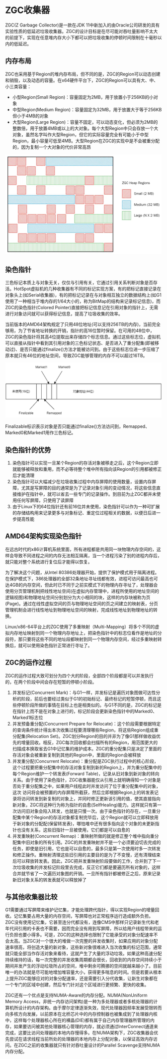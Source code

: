 # ZGC收集器

ZGC(Z Garbage Collector)是一款在JDK 11中新加入的由Oracle公司研发的具有实验性质的低延迟垃圾收集器。ZGC的设计目标是在尽可能对吞吐量影响不太大的前提下，实现在任意堆内存大小下都可以把垃圾收集的停顿时间限制在十毫秒以内的低延迟。

## 内存布局

ZGC也采用基于Region的堆内存布局，但不同的是，ZGC的Region可以动态创建和销毁，以及动态的容量。在x64硬件平台下，ZGC的Region可以具有大、中、小三类容量：

- 小型Region(Small Region)：容量固定为2MB，用于放置小于256KB的小对象
- 中型Region(Medium Region)：容量固定为32MB，用于放置大于等于256KB但小于4MB的对象
- 大型Region(Large Region)：容量不固定，可以动态变化，但必须为2MB的整数倍，用于放置4MB或以上的大对象。每个大型Region中只会存放一个大对象，虽然名字叫作大型Region，但它的实际容量完全有可能小于中型Region，最小容量可低至4MB。大型Region在ZGC的实现中是不会被重分配的，因为复制一个大对象的代价非常高昂

![](../../img/zgc_region.jpeg)

## 染色指针

三色标记本质上与对象无关，仅仅与引用有关，它通过引用关系判断对象是否存活。HotSpot虚拟机的几种收集器有不同的标记实现方案，有的把标记直接记录在
对象头上(如Serial收集器)，有的把标记记录在与对象相互独立的数据结构上(如G1使用了一种相当于堆内存的1/64大小的，称为BitMap的结构来记录标记信息)，而ZGC的染色指针(Colored Pointer)直接把标记信息记在引用对象的指针上，无需进行对象访问就可以获得标记信息，提高了垃圾收集的效率。

当前版本的AMD64架构规定了只用48位地址(可以支持256TB的内存)，当前完全够用，为了节省地址转换的开销，指针的高16位暂时保留。在可用的48位中，ZGC的染色指针将其高4位提取出来存储四个标志信息。通过这些标志位，虚拟机可以直接从指针中看到其引用对象的三色标记状态、是否进入了重分配集(即被移动过)、是否只能通过finalize()方法才能被访问到。由于这些标志位进一步压缩了原本就只有46位的地址空间，导致ZGC能够管理的内存不可以超过16TB。

![](../../img/ColoredPointer.png)

Finalizable标识表示对象是否只能通过finalize()方法访问到，Remapped、Marked0和Marked1用作三色标记。

## 染色指针的优势

1. 染色指针可以实现一旦某个Region的存活对象被移走之后，这个Region立即就能够被释放和重用，而不必等待整个堆中所有指向该Region的引用都被修正后才能清理
2. 染色指针可以大幅减少在垃圾收集过程中内存屏障的使用数量，设置内存屏障，尤其是写屏障的目的通常是为了记录对象引用的变动情况，将这些信息直接维护在指针中，就可以省去一些专门的记录操作。到目前为止ZGC都并未使用任何写屏障，只使用了读屏障
3. 由于Linux下的64位指针还有前16位并未使用，染色指针可以作为一种可扩展的存储结构用来记录更多与对象标记、重定位过程相关的数据，以便日后进一步提高性能

## AMD64架构实现染色指针

在远古时代的x86计算机系统里面，所有进程都是共用同一块物理内存空间的，这样会导致不同进程之间的内存无法相互隔离，当一个进程污染了别的进程内存后，就只能对整个系统进行复位后才能得以恢复。

为了解决这个问题，从Intel 80386处理器开始，提供了保护模式用于隔离进程。在保护模式下，386处理器的全部32条地址寻址线都有效，进程可访问最高也可达4GB的内存空间，但此时已不同于之前实模式下的物理内存寻址了，处理器会使用分页管理机制把线性地址空间(在虚拟内存管理中，进程所使用的地址空间的逻辑视图)和物理地址空间分别划分为大小相同的块，这样的内存块被称为页(Page)。通过在线性虚拟空间的页与物理地址空间的页之间建立的映射表，分页管理机制会进行线性地址到物理地址空间的映射，完成线性地址到物理地址的转换。

Linux/x86-64平台上的ZGC使用了多重映射（Multi-Mapping）将多个不同的虚拟内存地址映射到同一个物理内存地址上，把染色指针中的标志位看作是地址的分段符，那只要将这些不同的地址段都映射到同一个物理内存空间，经过多重映射转换后，就可以使用染色指针正常进行寻址了。

## ZGC的运作过程

ZGC的运作过程大致可划分为四个大的阶段，全部四个阶段都是可以并发执行的，在两个阶段中间会存在短暂的停顿小阶段。

1. 并发标记(Concurrent Mark)：与G1一样，并发标记是遍历对象图做可达性分析的阶段，前后也要经过类似于G1的初始标记、最终标记的短暂停顿，而且这些停顿阶段所做的事情在目标上也是相类似的。与G1不同的是，ZGC的标记是在指针上而不是在对象上进行的，标记阶段会更新染色指针中的Marked0、Marked1标志位
2. 并发预备重分配(Concurrent Prepare for Relocate)：这个阶段需要根据特定的查询条件统计得出本次收集过程要清理哪些Region，将这些Region组成重分配集(Relocation Set)。ZGC划分Region的目的并非为了像G1那样做收益优先的增量回收。相反，ZGC每次回收都会扫描所有的Region，用范围更大的扫描成本换取省去G1中记忆集的维护成本。ZGC的重分配集只是决定了里面的存活对象会被重新复制到其他的Region中，里面的Region会被释放
3. 并发重分配(Concurrent Relocate)：重分配是ZGC执行过程中的核心阶段，这个过程要把重分配集中的存活对象复制到新的Region上，并为重分配集中的每个Region维护一个转发表(Forward Table)，记录从旧对象到新对象的转向关系。由于使用了染色指针，ZGC收集器能仅从引用上就明确得知一个对象是否处于重分配集之中，如果用户线程此时并发访问了位于重分配集中的对象，这次
访问将会被预置的内存屏障所截获，然后立即根据Region上的转发表记录将访问转发到新复制的对象上，并同时修正更新该引用的值，使其直接指向新对象，ZGC将这种行为称为指针的自愈(SelfHealing)能力。这样就只有第一次访问旧对象会陷入转发，也就是只慢一次。由于染色指针的存在，一旦重分配集中某个Region的存活对象都复制完毕后，这个Region就可以立即释放用于新对象的分配配(保留转发表)，哪怕堆中还有很多指向这个对象的未更新指针也没有关系，这些旧指针一旦被使用，它们都是可以自愈的
4. 并发重映射(Concurrent Remap)：重映射所做的就是修正整个堆中指向重分配集中旧对象的所有引用。ZGC的并发重映射并不是一个必须要迫切去完成的任务，即使是旧引用，它也是可以自愈的，最多只是第一次使用时多一次转发和修正操作。重映射清理这些旧引用的主要目的是为了不变慢，还有清理结束后可以释放转发表。因此，ZGC把并发重映射阶段要做的工作，合并到了下一次垃圾收集的并发标记阶段里去完成，反正它们都是要遍历所有对象的，这样合并就节省了一次遍历对象图的开销。一旦所有指针都被修正之后，原来记录新旧对象关系的转发表就可以释放掉了

## 与其他收集器比较

G1需要通过写屏障来维护记忆集，才能处理跨代指针，得以实现Region的增量回收。记忆集要占用大量的内存空间，写屏障也对正常程序运行造成额外负担。ZGC没有使用记忆集，它甚至连分代都没有，连像CMS中那样只记录新生代和老年代间引用的卡表也不需要，因而完全没有用到写屏障，所以给用户线程带来的运行负担也要小得多。可是，ZGC的这种选择也限制了它能承受的对象分配速率不会太高。当ZGC对一个很大的堆做一次完整的并发收集时，如果应用的对象分配速率很高，将创造大量的新对象，这些新对象很难进入当次收集的标记范围，通常就只能全部当作存活对象来看待，这就产生了大量的浮动垃圾。如果这种高速分配持续维持的话，每一次完整的并发收集周期都会很长，回收到的内存空间持续小于期间并发产生的浮动垃圾所占的空间，堆中剩余可腾挪的空间就越来越小了。目前唯一的办法就是尽可能地增加堆容量大小，获得更多喘息的时间。但是若要从根本上提升ZGC能够应对的对象分配速率，还是需要引入分代收集，让新生对象都在一个专门的区域中创建，然后专门针对这个区域进行更频繁、更快的收集。

ZGC还有一个优点是支持NUMA-Aware的内存分配。NUMA(NonUniform Memory Access，非统一内存访问架构)是一种为多处理器或者多核处理器的计算机所设计的内存架构。由于摩尔定律逐渐失效，现代处理器因频率发展受限转而向多核方向发展，以前原本在北桥芯片中的内存控制器也被集成到了处理器内核中，这样每个处理器核心所在的裸晶(DIE)都有属于自己内存管理器所管理的内存，如果要访问被其他处理器核心管理的内存，就必须通过InterConnect通道来完成，这要比访问处理器的本地内存慢得多。在NUMA架构下，ZGC收集器会优先尝试在请求线程当前所处的处理器的本地内存上分配对象，以保证高效内存访问。在ZGC之前的收集器就只有针对吞吐量设计的Parallel Scavenge支持NUMA内存分配。
